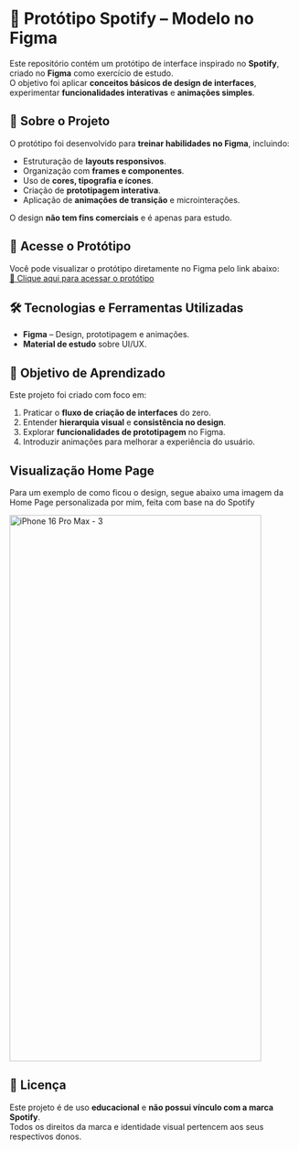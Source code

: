 # 🎵 Protótipo Spotify – Modelo no Figma

Este repositório contém um protótipo de interface inspirado no **Spotify**, criado no **Figma** como exercício de estudo.  
O objetivo foi aplicar **conceitos básicos de design de interfaces**, experimentar **funcionalidades interativas** e **animações simples**.


## 📌 Sobre o Projeto

O protótipo foi desenvolvido para **treinar habilidades no Figma**, incluindo:
- Estruturação de **layouts responsivos**.
- Organização com **frames e componentes**.
- Uso de **cores, tipografia e ícones**.
- Criação de **prototipagem interativa**.
- Aplicação de **animações de transição** e microinterações.

O design **não tem fins comerciais** e é apenas para estudo.

## 🔗 Acesse o Protótipo

Você pode visualizar o protótipo diretamente no Figma pelo link abaixo:  
[🔗 Clique aqui para acessar o protótipo](https://www.figma.com/design/GCoJCEW1p5hvqgGwd8SrSH/Untitled?node-id=0-1&p=f&t=DxPgAEiKMbUxqvPk-0)

## 🛠️ Tecnologias e Ferramentas Utilizadas

- **Figma** – Design, prototipagem e animações.
- **Material de estudo** sobre UI/UX.

## 🎯 Objetivo de Aprendizado

Este projeto foi criado com foco em:
1. Praticar o **fluxo de criação de interfaces** do zero.
2. Entender **hierarquia visual** e **consistência no design**.
3. Explorar **funcionalidades de prototipagem** no Figma.
4. Introduzir animações para melhorar a experiência do usuário.

## Visualização Home Page

Para um exemplo de como ficou o design, segue abaixo uma imagem da Home Page personalizada por mim, feita com base na do Spotify

<img width="440" height="956" alt="iPhone 16 Pro Max - 3" src="https://github.com/user-attachments/assets/44326407-64c6-458e-a4cf-1c0828918b27" />
<br>


## 📄 Licença

Este projeto é de uso **educacional** e **não possui vínculo com a marca Spotify**.  
Todos os direitos da marca e identidade visual pertencem aos seus respectivos donos.
